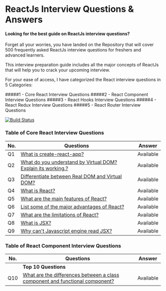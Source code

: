 # ReactJs Interview Questions & Answers

#### Looking for the best guide on ReactJs interview questions?

Forget all your worries, you have landed on the Repository that will cover 500 frequently asked ReactJs interview questions for freshers and advanced learners.

This interview preparation guide includes all the major concepts of ReactJs that will help you to crack your upcoming interview.

 For your ease of access, I have categorized the React interview questions in 5 Categories:

#####1 - Core React Interview Questions 
#####2 - React Component Interview Questions
#####3 - React Hooks Interview Questions
#####4 - React Redux Interview Questions
#####5 - React Router Interview Questions

[![Build Status](https://travis-ci.org/joemccann/dillinger.svg?branch=master)]()

### Table of Core React Interview Questions

| No. |Questions| Answer |
| --- | ----- | ---- |
|Q1  | [What is create-react-app?](#Differentiate-between-Real-DOM-and-Virtual-DOM) | Available  |
|Q2  | [What do you understand by Virtual DOM? Explain its working.?](#what-are-the-major-features-of-react) | Available  |
|Q3  | [Differentiate between Real DOM and Virtual DOM?](#Differentiate-between-Real-DOM-and-Virtual-DOM) | Available  |
|Q4 | [What is React?](#what-is-react) | Available |
|Q5  | [What are the main features of React?](#what-are-the-major-features-of-react) | Available  |
|Q6 | [List some of the major advantages of React?](#what-are-the-major-features-of-react) | Available  |
|Q7  | [What are the limitations of React?](#what-are-the-major-features-of-react) | Available  |
|Q8  | [What is JSX?](#what-are-the-major-features-of-react) | Available  |
|Q9  | [Why can't Javascript engine read JSX?](#what-are-the-major-features-of-react) | Available  |


### Table of React Component Interview Questions

| No. |Questions| Answer |
| --- | ----- | ---- |
|   | **Top 10 Questions** |
|Q10  | [What are the differences between a class component and functional component?](#Differentiate-between-Real-DOM-and-Virtual-DOM) | Available  |